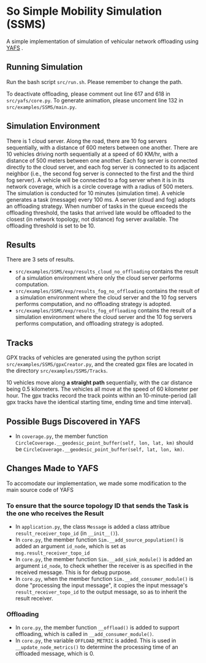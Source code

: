 # So Simple Mobility Simulation (SSMS)
A simple implementation of simulation of vehicular network offloading using [YAFS](https://github.com/acsicuib/YAFS) .

## Running Simulation
Run the bash script `src/run.sh`. Please remember to change the path.

To deactivate offloading, please comment out line 617 and 618 in `src/yafs/core.py`.
To generate animation, please uncoment line 132 in `src/examples/SSMS/main.py`.

## Simulation Environment
There is 1 cloud server. Along the road, there are 10 fog servers sequentially, with a distance of 600 meters between one another. There are 10 vehicles driving north sequentially at a speed of 60 KM/hr, with a distance of 500 meters between one another. 
Each fog server is connected directly to the cloud server, and each fog server is connected to its adjacent neighbor (i.e., the second fog server is connected to the first and the third fog server). A vehicle will be connected to a fog server when it is in its network coverage, which is a circle coverage with a radius of 500 meters.
The simulation is conducted for 10 minutes (simulation time). A vehicle generates a task (message) every 100 ms.
A server (cloud and fog) adopts an offloading strategy. When number of tasks in the queue exceeds the offloading threshold, the tasks that arrived late would be offloaded to the closest (in network topology, not distance) fog server available. The offloading threshold is set to be 10.

## Results
There are 3 sets of results. 
* `src/examples/SSMS/exp/results_cloud_no_offloading` contains the result of a simulation environment where only the cloud server performs computation.
* `src/examples/SSMS/exp/results_fog_no_offloading` contains the result of a simulation environment where the cloud server and the 10 fog servers performs computation, and no offloading strategy is adopted.
* `src/examples/SSMS/exp/results_fog_offloading` contains the result of a simulation environment where the cloud server and the 10 fog servers performs computation, and offloading strategy is adopted.

## Tracks
GPX tracks of vehicles are generated using the python script `src/examples/SSMS/gpxCreator.py`, and the created gpx files are located in the directory `src/examples/SSMS/Tracks`. 

10 vehicles move along **a straight path** sequentially, with the car distance being 0.5 kilometers. The vehicles all move at the speed of 60 kilometer per hour. The gpx tracks record the track points within an 10-minute-period (all gpx tracks have the identical starting time, ending time and time interval).

## Possible Bugs Discovered in YAFS
* In `coverage.py`, the member function `CircleCoverage.__geodesic_point_buffer(self, lon, lat, km)` should be `CircleCoverage.__geodesic_point_buffer(self, lat, lon, km)`.

## Changes Made to YAFS
To accomodate our implementation, we made some modification to the main source code of YAFS

### To ensure that the source topology ID that sends the Task is the one who receives the Result
* In `application.py`, the class `Message` is added a class attribue `result_receiver_topo_id` (in `__init__()`).
* In `core.py`, the member function `Sim.__add_source_population()` is added an argument `id_node`, which is set as `msg.result_receiver_topo_id`
* In `core.py`, the member function `Sim.__add_sink_module()` is added an argument `id_node`, to check whether the receiver is as specified in the received message. This is for debug purpose.
* In `core.py`, when the member function `Sim.__add_consumer_module()` is done "processing the input message", it copies the input message's `result_receiver_topo_id` to the output message, so as to inherit the result receiver.

### Offloading
* In `core.py`, the member function `__offload()` is added to support offloading, which is called in `__add_consumer_module()`.
* In `core.py`, the variable `OFFLOAD_METRIC` is added. This is used in `__update_node_metrics()` to determine the processing time of an offloaded message, which is 0.